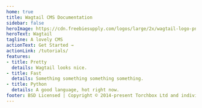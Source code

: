 ```yaml
---
home: true
title: Wagtail CMS Documentation
sidebar: false
heroImage: https://cdn.freebiesupply.com/logos/large/2x/wagtail-logo-png-transparent.png
heroText: Wagtail
tagline: A lovely CMS
actionText: Get Started →
actionLink: /tutorials/
features:
- title: Pretty
  details: Wagtail looks nice.
- title: Fast
  details: Something something something something.
- title: Python
  details: A good language, hot right now.
footer: BSD Licensed | Copyright © 2014-present Torchbox Ltd and individual contributors
---
```

